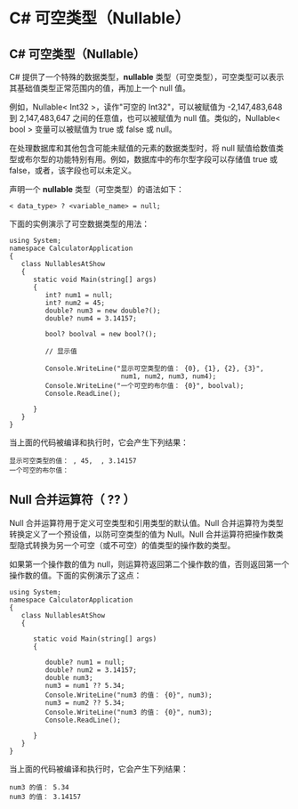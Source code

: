 
# C# 可空类型（Nullable）

## C# 可空类型（Nullable）

C# 提供了一个特殊的数据类型，**nullable** 类型（可空类型），可空类型可以表示其基础值类型正常范围内的值，再加上一个 null 值。

例如，Nullable&lt; Int32 &gt;，读作"可空的 Int32"，可以被赋值为 -2,147,483,648 到 2,147,483,647 之间的任意值，也可以被赋值为 null 值。类似的，Nullable&lt; bool &gt; 变量可以被赋值为 true 或 false 或 null。

在处理数据库和其他包含可能未赋值的元素的数据类型时，将 null 赋值给数值类型或布尔型的功能特别有用。例如，数据库中的布尔型字段可以存储值 true 或 false，或者，该字段也可以未定义。

声明一个 **nullable** 类型（可空类型）的语法如下：

```
< data_type> ? <variable_name> = null;

```

下面的实例演示了可空数据类型的用法：

```
using System;
namespace CalculatorApplication
{
   class NullablesAtShow
   {
      static void Main(string[] args)
      {
         int? num1 = null;
         int? num2 = 45;
         double? num3 = new double?();
         double? num4 = 3.14157;

         bool? boolval = new bool?();

         // 显示值

         Console.WriteLine("显示可空类型的值： {0}, {1}, {2}, {3}", 
                            num1, num2, num3, num4);
         Console.WriteLine("一个可空的布尔值： {0}", boolval);
         Console.ReadLine();

      }
   }
}

```

当上面的代码被编译和执行时，它会产生下列结果：

```
显示可空类型的值： , 45,  , 3.14157
一个可空的布尔值：

```

## Null 合并运算符（ ?? ）

Null 合并运算符用于定义可空类型和引用类型的默认值。Null 合并运算符为类型转换定义了一个预设值，以防可空类型的值为 Null。Null 合并运算符把操作数类型隐式转换为另一个可空（或不可空）的值类型的操作数的类型。

如果第一个操作数的值为 null，则运算符返回第二个操作数的值，否则返回第一个操作数的值。下面的实例演示了这点：

```
using System;
namespace CalculatorApplication
{
   class NullablesAtShow
   {

      static void Main(string[] args)
      {

         double? num1 = null;
         double? num2 = 3.14157;
         double num3;
         num3 = num1 ?? 5.34;      
         Console.WriteLine("num3 的值： {0}", num3);
         num3 = num2 ?? 5.34;
         Console.WriteLine("num3 的值： {0}", num3);
         Console.ReadLine();

      }
   }
}

```

当上面的代码被编译和执行时，它会产生下列结果：

```
num3 的值： 5.34
num3 的值： 3.14157

```

